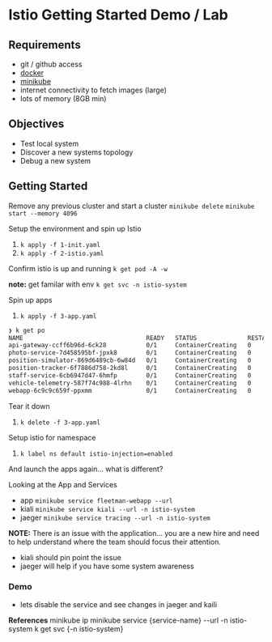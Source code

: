 # Istio Getting Started Demo / Lab

## Requirements

* git / github access
* [docker](https://www.docker.com/products/docker-desktop)
* [minikube](https://minikube.sigs.k8s.io/docs/start/)
* internet connectivity to fetch images (large)
* lots of memory (8GB min)

## Objectives

* Test local system
* Discover a new systems topology
* Debug a new system

## Getting Started

Remove any previous cluster and start a cluster
`minikube delete`
`minikube start --memory 4096`

Setup the environment and spin up Istio

1. `k apply -f 1-init.yaml`
1. `k apply -f 2-istio.yaml`

Confirm istio is up and running  `k get pod -A -w`

**note:** get familar with env
`k get svc -n istio-system`

Spin up apps

1. `k apply -f 3-app.yaml`

```bash
❯ k get po
NAME                                  READY   STATUS              RESTARTS   AGE
api-gateway-ccff6b96d-6ck28           0/1     ContainerCreating   0          7s
photo-service-7d458595bf-jpxk8        0/1     ContainerCreating   0          7s
position-simulator-869d6489cb-6w84d   0/1     ContainerCreating   0          7s
position-tracker-6f7886d758-2kd8l     0/1     ContainerCreating   0          7s
staff-service-6cb6947d47-6hmfp        0/1     ContainerCreating   0          7s
vehicle-telemetry-587f74c988-4lrhn    0/1     ContainerCreating   0          7s
webapp-6c9c9c659f-ppxmm               0/1     ContainerCreating   0          7s
```

Tear it down

1. `k delete -f 3-app.yaml`

Setup istio for namespace

1. `k label ns default istio-injection=enabled`

And launch the apps again... what is different?

Looking at the App and Services

* app `minikube service fleetman-webapp --url`
* kiali `minikube service kiali --url -n istio-system`
* jaeger `minikube service tracing --url -n istio-system`

**NOTE:**
There is an issue with the application... you are a new hire and need to help understand where the team should focus their attention.

* kiali should pin point the issue
* jaeger will help if you have some system awareness

### Demo

* lets disable the service and see changes in jaeger and kaili

**References**
minikube ip
minikube service {service-name} --url -n istio-system
k get svc {-n istio-system}
